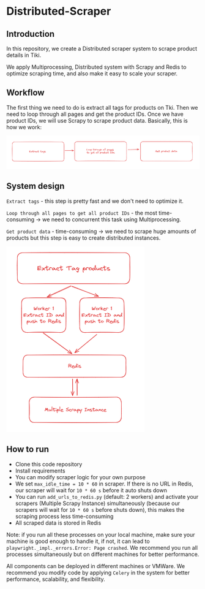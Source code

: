 # Distributed-Scraper

## Introduction
In this repository, we create a Distributed scraper system to scrape product details in Tiki. 

We apply Multiprocessing, Distributed system with Scrapy and Redis to optimize scraping time, and also make it easy to scale your scraper.

## Workflow
The first thing we need to do is extract all tags for products on Tki. Then we need to loop through all pages and get the product IDs. Once we have product IDs, we will use Scrapy to scrape product data.
Basically, this is how we work:

![alt text](https://github.com/VQHieu1012/Distributed-Scraper/blob/main/workflow.png)

## System design
`Extract tags` - this step is pretty fast and we don't need to optimize it. 

`Loop through all pages to get all product IDs` - the most time-consuming -> we need to concurrent this task using Multiprocessing.

`Get product data` - time-consuming -> we need to scrape huge amounts of products but this step is easy to create distributed instances.

![alt text](https://github.com/VQHieu1012/Distributed-Scraper/blob/main/system.png)

## How to run
* Clone this code repository
* Install requirements
* You can modify scraper logic for your own purpose
* We set `max_idle_time = 10 * 60` in scraper. If there is no URL in Redis, our scraper will wait for `10 * 60 s` before it auto shuts down
* You can run `add_urls_to_redis.py` (default: 2 workers) and activate your scrapers (Multiple Scrapy Instance) simultaneously (because our scrapers will wait for `10 * 60 s` before shuts down), this makes the scraping process less time-consuming
* All scraped data is stored in Redis

Note: if you run all these processes on your local machine, make sure your machine is good enough to handle it, if not, it can lead to `playwright._impl._errors.Error: Page crashed`. We recommend you run all processes simultaneously but on different machines for better performance.

All components can be deployed in different machines or VMWare. We recommend you modify code by applying `Celery` in the system for better performance, scalability, and flexibility.
